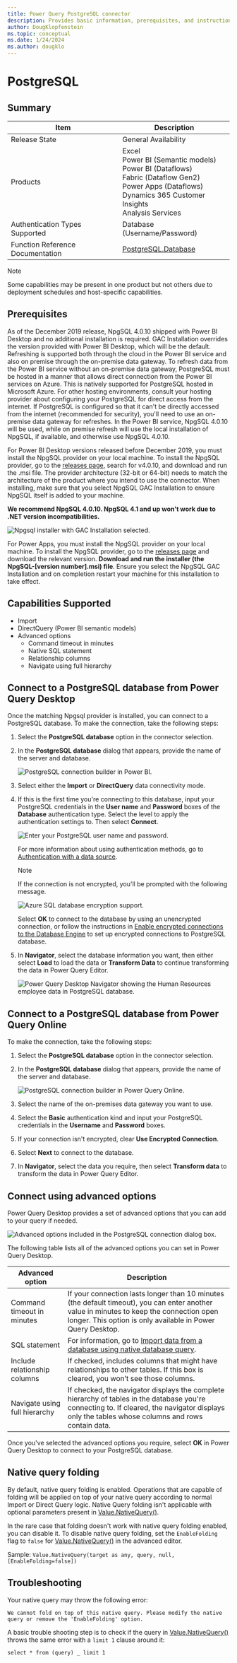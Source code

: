 ```yaml
---
title: Power Query PostgreSQL connector
description: Provides basic information, prerequisites, and instructions on how to connect to your database, along with native query folding instructions and troubleshooting tips.
author: DougKlopfenstein
ms.topic: conceptual
ms.date: 1/24/2024
ms.author: dougklo
---
```


# PostgreSQL

## Summary

| Item | Description |
| ---- | ----------- |
| Release State | General Availability |
| Products | Excel<br/>Power BI (Semantic models)<br/>Power BI (Dataflows)<br/>Fabric (Dataflow Gen2)<br/>Power Apps (Dataflows)<br/>Dynamics 365 Customer Insights<br/>Analysis Services |
| Authentication Types Supported | Database (Username/Password) |
| Function Reference Documentation | [PostgreSQL.Database](/powerquery-m/postgresql-database) |

> [!NOTE]
> Some capabilities may be present in one product but not others due to deployment schedules and host-specific capabilities.

## Prerequisites

As of the December 2019 release, NpgSQL 4.0.10 shipped with Power BI Desktop and no additional installation is required. GAC Installation overrides the version provided with Power BI Desktop, which will be the default. Refreshing is supported both through the cloud in the Power BI service and also on premise through the on-premise data gateway. To refresh data from the Power BI service without an on-premise data gateway, PostgreSQL must be hosted in a manner that allows direct connection from the Power BI services on Azure. This is natively supported for PostgreSQL hosted in Microsoft Azure. For other hosting environments, consult your hosting provider about configuring your PostgreSQL for direct access from the internet. If PostgreSQL is configured so that it can't be directly accessed from the internet (recommended for security), you'll need to use an on-premise data gateway for refreshes. In the Power BI service, NpgSQL 4.0.10 will be used, while on premise refresh will use the local installation of NpgSQL, if available, and otherwise use NpgSQL 4.0.10.

For Power BI Desktop versions released before December 2019, you must install the NpgSQL provider on your local machine. To install the NpgSQL provider, go to the [releases page](https://github.com/npgsql/Npgsql/releases), search for v4.0.10, and download and run the .msi file. The provider architecture (32-bit or 64-bit) needs to match the architecture of the product where you intend to use the connector. When installing, make sure that you select NpgSQL GAC Installation to ensure NpgSQL itself is added to your machine.

**We recommend NpgSQL 4.0.10. NpgSQL 4.1 and up won't work due to .NET version incompatibilities.**

![Npgsql installer with GAC Installation selected.](media/postgresql/postgres-1.png)

For Power Apps, you must install the NpgSQL provider on your local machine. To install the NpgSQL provider, go to the [releases page](https://github.com/npgsql/Npgsql/releases) and download the relevant version. **Download and run the installer (the NpgSQL-[version number].msi) file**. Ensure you select the NpgSQL GAC Installation and on completion restart your machine for this installation to take effect.

## Capabilities Supported

- Import
- DirectQuery (Power BI semantic models)
- Advanced options
  - Command timeout in minutes
  - Native SQL statement
  - Relationship columns
  - Navigate using full hierarchy

## Connect to a PostgreSQL database from Power Query Desktop

Once the matching Npgsql provider is installed, you can connect to a PostgreSQL database. To make the connection, take the following steps:

1. Select the **PostgreSQL database** option in the connector selection.

2. In the **PostgreSQL database** dialog that appears, provide the name of the server and database.

   ![PostgreSQL connection builder in Power BI.](./media/postgresql/server-name-database.png)

3. Select either the **Import** or **DirectQuery** data connectivity mode.

4. If this is the first time you're connecting to this database, input your PostgreSQL credentials in the **User name** and **Password** boxes of the **Database** authentication type. Select the level to apply the authentication settings to. Then select **Connect**.

    ![Enter your PostgreSQL user name and password.](./media/postgresql/sign-in-desktop.png)

   For more information about using authentication methods, go to [Authentication with a data source](../connectorauthentication.md).

   >[!Note]
   > If the connection is not encrypted, you'll be prompted with the following message.

   ![Azure SQL database encryption support.](./media/postgresql/encryption-warning.png)

   Select **OK** to connect to the database by using an unencrypted connection, or follow the instructions in [Enable encrypted connections to the Database Engine](/sql/database-engine/configure-windows/enable-encrypted-connections-to-the-database-engine) to set up encrypted connections to PostgreSQL database.

5. In **Navigator**, select the database information you want, then either select **Load** to load the data or **Transform Data** to continue transforming the data in Power Query Editor.

   ![Power Query Desktop Navigator showing the Human Resources employee data in PostgreSQL database.](./media/postgresql/navigator-desktop.png)

## Connect to a PostgreSQL database from Power Query Online

To make the connection, take the following steps:

1. Select the **PostgreSQL database** option in the connector selection.

2. In the **PostgreSQL database** dialog that appears, provide the name of the server and database.

   ![PostgreSQL connection builder in Power Query Online.](./media/postgresql/server-name-online.png)

3. Select the name of the on-premises data gateway you want to use.

4. Select the **Basic** authentication kind and input your PostgreSQL credentials in the **Username** and **Password** boxes.

5. If your connection isn't encrypted, clear **Use Encrypted Connection**.

6. Select **Next** to connect to the database.

7. In **Navigator**, select the data you require, then select **Transform data** to transform the data in Power Query Editor.

## Connect using advanced options

Power Query Desktop provides a set of advanced options that you can add to your query if needed.

![Advanced options included in the PostgreSQL connection dialog box.](./media/postgresql/postgresql-advanced-options.png)

The following table lists all of the advanced options you can set in Power Query Desktop.

| Advanced option | Description |
| --------------- | ----------- |
| Command timeout in minutes | If your connection lasts longer than 10 minutes (the default timeout), you can enter another value in minutes to keep the connection open longer. This option is only available in Power Query Desktop. |
| SQL statement | For information, go to [Import data from a database using native database query](../native-database-query.md). |
| Include relationship columns | If checked, includes columns that might have relationships to other tables. If this box is cleared, you won’t see those columns. |
| Navigate using full hierarchy | If checked, the navigator displays the complete hierarchy of tables in the database you're connecting to. If cleared, the navigator displays only the tables whose columns and rows contain data. |

Once you've selected the advanced options you require, select **OK** in Power Query Desktop to connect to your PostgreSQL database.

## Native query folding

By default, native query folding is enabled. Operations that are capable of folding will be applied on top of your native query according to normal Import or Direct Query logic. Native Query folding isn't applicable with optional parameters present in [Value.NativeQuery()](/powerquery-m/value-nativequery).

In the rare case that folding doesn't work with native query folding enabled, you can disable it. To disable native query folding, set the `EnableFolding` flag to `false` for [Value.NativeQuery()](/powerquery-m/value-nativequery) in the advanced editor.

Sample:
`Value.NativeQuery(target as any, query, null, [EnableFolding=false])`

## Troubleshooting

Your native query may throw the following error:

`We cannot fold on top of this native query. Please modify the native query or remove the 'EnableFolding' option.`

A basic trouble shooting step is to check if the query in [Value.NativeQuery()](/powerquery-m/value-nativequery) throws the same error with a `limit 1` clause around it:

`select * from (query) _ limit 1`
